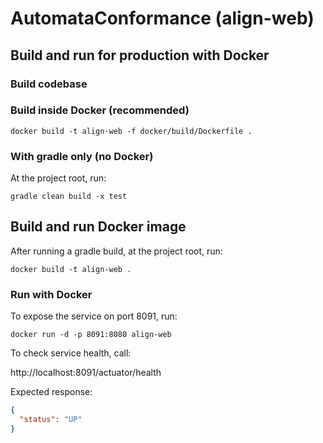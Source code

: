 # AutomataConformance (align-web)

## Build and run for production with Docker

### Build codebase

### Build inside Docker (recommended)

`docker build -t align-web -f docker/build/Dockerfile .`

### With gradle only (no Docker)

At the project root, run:

`gradle clean build -x test`

## Build and run Docker image

After running a gradle build, at the project root, run:

`docker build -t align-web .`

### Run with Docker

To expose the service on port 8091, run:

`docker run -d -p 8091:8080 align-web`

To check service health, call:

http://localhost:8091/actuator/health 

Expected response:

```json
{
  "status": "UP"
}
```

